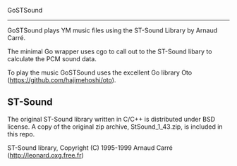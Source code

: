 GoSTSound

----

GoSTSound plays YM music files using the ST-Sound Library by Arnaud Carré.

The minimal Go wrapper uses cgo to call out to the ST-Sound libary to calculate
the PCM sound data.

To play the music GoSTSound uses the excellent Go library Oto
(https://github.com/hajimehoshi/oto).


## ST-Sound

The original ST-Sound library written in C/C++ is distributed under BSD
license. A copy of the original zip archive, StSound_1_43.zip, is included in
this repo.

ST-Sound library, Copyright (C) 1995-1999 Arnaud Carré
(http://leonard.oxg.free.fr)
